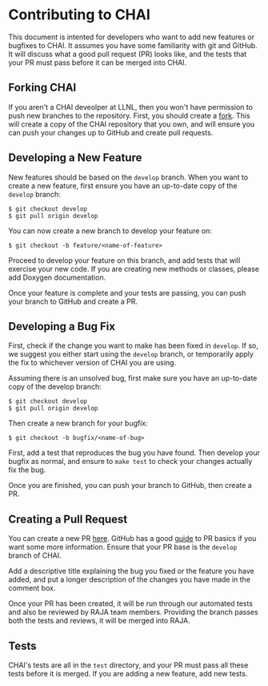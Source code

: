 # Contributing to CHAI

This document is intented for developers who want to add new features or
bugfixes to CHAI. It assumes you have some familiarity with git and GitHub. It
will discuss what a good pull request (PR) looks like, and the tests that your
PR must pass before it can be merged into CHAI.

## Forking CHAI

If you aren't a CHAI deveolper at LLNL, then you won't have permission to push
new branches to the repository. First, you should create a
[fork](https://github.com/LLNL/CHAI#fork-destination-box). This will create a
copy of the CHAI repository that you own, and will ensure you can push your
changes up to GitHub and create pull requests.

## Developing a New Feature

New features should be based on the `develop` branch. When you want to create a
new feature, first ensure you have an up-to-date copy of the `develop` branch:

    $ git checkout develop
    $ git pull origin develop

You can now create a new branch to develop your feature on:

    $ git checkout -b feature/<name-of-feature>

Proceed to develop your feature on this branch, and add tests that will exercise
your new code. If you are creating new methods or classes, please add Doxygen
documentation.

Once your feature is complete and your tests are passing, you can push your
branch to GitHub and create a PR.

## Developing a Bug Fix

First, check if the change you want to make has been fixed in `develop`. If so,
we suggest you either start using the `develop` branch, or temporarily apply the
fix to whichever version of CHAI you are using.

Assuming there is an unsolved bug, first make sure you have an up-to-date copy
of the develop branch:

    $ git checkout develop
    $ git pull origin develop

Then create a new branch for your bugfix:

    $ git checkout -b bugfix/<name-of-bug>

First, add a test that reproduces the bug you have found. Then develop your
bugfix as normal, and ensure to `make test` to check your changes actually fix
the bug.

Once you are finished, you can push your branch to GitHub, then create a PR.

## Creating a Pull Request

You can create a new PR [here](https://github.com/LLNL/CHAI/compare). GitHub
has a good [guide](https://help.github.com/articles/about-pull-requests/) to PR
basics if you want some more information. Ensure that your PR base is the
`develop` branch of CHAI.

Add a descriptive title explaining the bug you fixed or the feature you have
added, and put a longer description of the changes you have made in the comment
box.

Once your PR has been created, it will be run through our automated tests and
also be reviewed by RAJA team members. Providing the branch passes both the
tests and reviews, it will be merged into RAJA.

## Tests

CHAI's tests are all in the `test` directory, and your PR must pass all these tests
before it is merged. If you are adding a new feature, add new tests.
